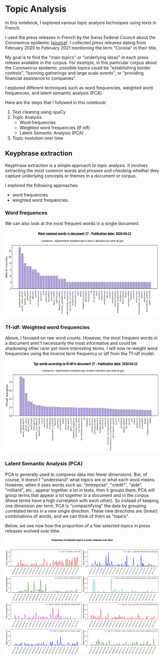 # Topic Analysis

In this notebook, I explored various topic analysis techniques using texts in French.

I used the press releases in French by the Swiss Federal Council about the Coronavirus epidemic ([source](https://www.admin.ch/gov/fr/accueil/documentation/communiques/communiques-conseil-federal.html?dyn_startDate=01.01.2015&dyn_pageIndex=1)). I collected press releases dating from February 2020 to February 2021 mentioning the term "Corona" in their title.

My goal is to find the "main topics" or "underlying ideas" in each press release available in the corpus. For example, in this particular corpus about the Coronavirus epidemic, possible topics could be "establishing border controls", "banning gatherings and large scale events", or "providing financial assistance to companies". 

I explored different techniques such as word frequencies, weighted word frequencies, and latent semantic analysis (PCA).

Here are the steps that I followed in this notebook:

1. Text cleaning using spaCy
2. Topic Analysis
    * Word frequencies
    * Weighted word frequencies (tf-idf)
    * Latent Semantic Analysis (PCA)
3. Topic evolution over time

## Keyphrase extraction

Keyphrase extraction is a simple approach to topic analysis. It involves extracting the most common words and phrases and checking whether they capture underlying concepts or themes in a document or corpus.

I explored the following approaches:

* word frequencies
* weighted word frequencies.

### Word frequences

We can also look at the most frequent words in a single document.

<p align="center"><img src="data/Bow.png" style="width:850px; height:280px;"></p>

### Tf-idf: Weighted word frequencies

Above, I focused on raw word counts. However, the most frequent words in a document aren't necessarily the most informative and could be shadowing other rarer yet more interesting terms. I will now re-weight word frequencies using the inverse term frequency or idf from the Tf-idf model.

<p align="center"><img src="data/Tfidf.png" style="width:850px; height:300px;"></p>

### Latent Semantic Analysis (PCA)

PCA is generally used to compress data into fewer dimensions. But, of course, it doesn't "understand" what topics are or what each word means. However, when it sees words such as: "entreprise", "crédit"', "aide", "milliard", etc., appear together a lot in texts, then it groups them. PCA will group terms that appear a lot together in a document and in the corpus (these terms have a high correlation with each other). So instead of keeping one dimension per term, PCA is "compactifying" the data by grouping correlated terms in a new single direction. These new directions are (linear) combinations of words, and we can think of them as "topics".

Below, we see now how the proportion of a few selected topics in press releases evolved over time.

<p align="center"><img src="data/Topic_evolution.png" style="width:630px; height:380px;"></p>